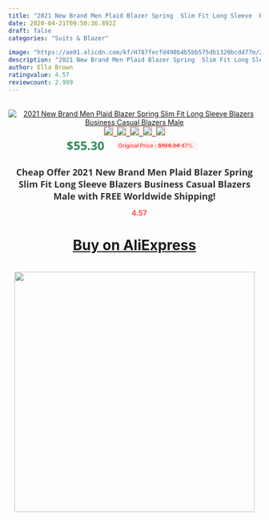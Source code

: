 ```yaml
---
title: "2021 New Brand Men Plaid Blazer Spring  Slim Fit Long Sleeve  Blazers Business Casual Blazers Male"
date: 2020-04-21T09:50:36.892Z
draft: false
categories: "Suits & Blazer"

image: "https://ae01.alicdn.com/kf/H787fecfd490b4b5bb575db1320bcdd77m/2021-New-Brand-Men-Plaid-Blazer-Spring-Slim-Fit-Long-Sleeve-Blazers-Business-Casual-Blazers-Male.jpg"
description: "2021 New Brand Men Plaid Blazer Spring  Slim Fit Long Sleeve  Blazers Business Casual Blazers Male"
author: Ella Brown
ratingvalue: 4.57
reviewcount: 2.999
---
```

<br>
<div style="text-align: center;">
<a href="https://s.click.aliexpress.com/e/_ALvkbT" target="_blank" rel="nofollow noopener noreferrer"><img alt="2021 New Brand Men Plaid Blazer Spring  Slim Fit Long Sleeve  Blazers Business Casual Blazers Male" class="magnifier-image" src="https://ae01.alicdn.com/kf/H787fecfd490b4b5bb575db1320bcdd77m/2021-New-Brand-Men-Plaid-Blazer-Spring-Slim-Fit-Long-Sleeve-Blazers-Business-Casual-Blazers-Male.jpg_640x640.jpg">
<br>
<img style="border:1px solid salmon" src="https://ae01.alicdn.com/kf/H787fecfd490b4b5bb575db1320bcdd77m/2021-New-Brand-Men-Plaid-Blazer-Spring-Slim-Fit-Long-Sleeve-Blazers-Business-Casual-Blazers-Male.jpg_120x120.jpg">&nbsp;&nbsp;<img style="border:1px solid salmon" src="https://ae01.alicdn.com/kf/H6047e74ff28e4040bf4c2899ea030a96K/2021-New-Brand-Men-Plaid-Blazer-Spring-Slim-Fit-Long-Sleeve-Blazers-Business-Casual-Blazers-Male.jpg_120x120.jpg">&nbsp;&nbsp;<img style="border:1px solid salmon" src="https://ae01.alicdn.com/kf/H50f6927529e64cc8974e839f42ea9fc5j/2021-New-Brand-Men-Plaid-Blazer-Spring-Slim-Fit-Long-Sleeve-Blazers-Business-Casual-Blazers-Male.jpg_120x120.jpg">&nbsp;&nbsp;<img style="border:1px solid salmon" src="_120x120.jpg">&nbsp;&nbsp;<img style="border:1px solid salmon" src="https://ae01.alicdn.com/kf/H0adc4625b80743c0927046ff30054a50M/2021-New-Brand-Men-Plaid-Blazer-Spring-Slim-Fit-Long-Sleeve-Blazers-Business-Casual-Blazers-Male.jpg_120x120.jpg"></a></div><br0>
<div style="text-align: center;"><span style="background-color: white; border: 0px; box-sizing: border-box; color: seagreen; display: inline-block; font-family: &quot;open sans&quot; , &quot;arial&quot; , &quot;helvetica&quot; , sans-serif , &quot;heiti&quot;; font-size: 24px; font-stretch: inherit; font-weight: 700; line-height: inherit; margin: 0px 10px 0px 0px; padding: 0px; vertical-align: middle;">$55.30 </span>
<span style="background: rgb(255 , 241 , 241); border-radius: 3px; border: 0px; box-sizing: border-box; color: #ff4747; display: inline-block; font-family: inherit; font-size: 12px; font-stretch: inherit; font-style: inherit; font-variant: inherit; font-weight: 600; line-height: inherit; margin: 0px; padding: 2px 5px; transform: scale(0.9); vertical-align: middle;">Original Price : <b style="text-decoration: line-through;">$104.34 </b> 47%&nbsp;&nbsp;</span></div>
<h1 style="color: #333333; display: inline-block; font-family: &quot;open sans&quot; , &quot;arial&quot; , &quot;helvetica&quot; , sans-serif , &quot;heiti&quot;; font-size: 18px; font-stretch: inherit; font-weight: 700; text-align: center;">Cheap Offer 2021 New Brand Men Plaid Blazer Spring  Slim Fit Long Sleeve  Blazers Business Casual Blazers Male with FREE Worldwide Shipping!</h1>
<div style="color: #ff4747; text-align: center;">
<img src="https://4.bp.blogspot.com/-M0ZcTcb-5uY/XleCXlxnR4I/AAAAAAAAAEc/OrjgMkXV1oMQFaCRZj5HQwOCBcu3w1FegCPcBGAYYCw/s1600/star.png" style="height: 15px;">&nbsp;<b>4.57</b></div>
<div class="button_cont" align="center"><a class="buynow_a" href="https://s.click.aliexpress.com/e/_ALvkbT" target="_blank" rel="nofollow noopener noreferrer"><H1>Buy on AliExpress</H1></a></div><br>
<div class="separator" style="clear: both; text-align: center;">
<img src="https://lh3.googleusercontent.com/-pTy5HemUv9M/XlePHvY0dAI/AAAAAAAAAE4/0nX5iRUoIWY8eMW9Dpxeirr157OZliDIgCLcBGAsYHQ/s1600/badge.gif" width="480">
</div>
